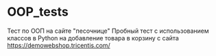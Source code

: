 # OOP_tests
Тест по ООП на сайте "песочнице"
Пробный тест с использованием классов в Python на добавление товара в корзину с сайта https://demowebshop.tricentis.com/
